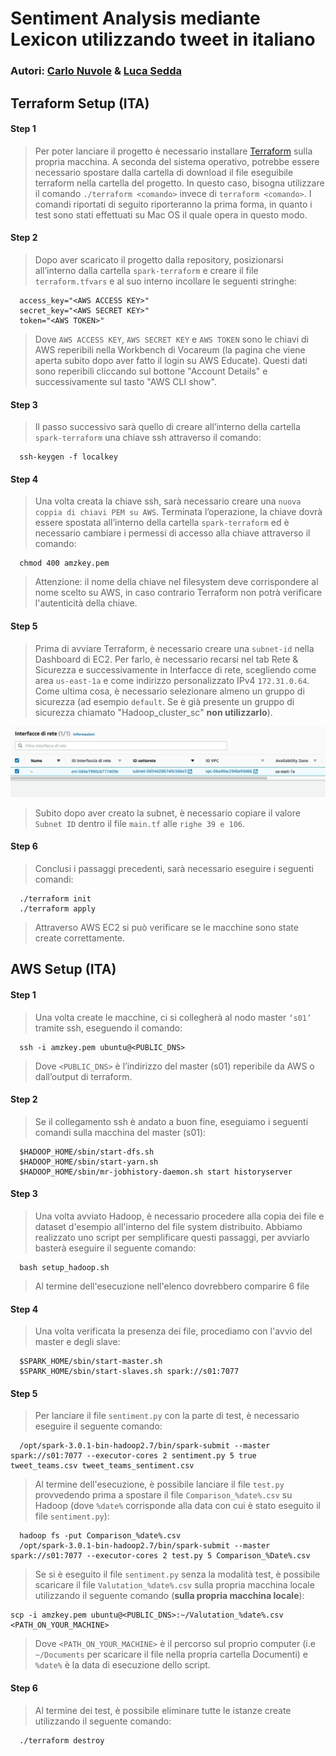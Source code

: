 # Sentiment Analysis mediante Lexicon utilizzando tweet in italiano

### Autori: [Carlo Nuvole](https://github.com/CarloNuvole) & [Luca Sedda](https://github.com/seddaluca)

## Terraform Setup (ITA)

#### Step 1
> Per poter lanciare il progetto è necessario installare [Terraform](https://www.terraform.io/downloads.html) sulla propria macchina. A seconda del sistema operativo, potrebbe essere necessario spostare dalla cartella di download il file eseguibile terraform nella cartella del progetto. In questo caso, bisogna utilizzare il comando `./terraform <comando>` invece di `terraform <comando>`. I comandi riportati di seguito riporteranno la prima forma, in quanto i test sono stati effettuati su Mac OS il quale opera in questo modo. 
  
#### Step 2  
> Dopo aver scaricato il progetto dalla repository, posizionarsi all’interno dalla cartella `spark-terraform` e creare il file `terraform.tfvars` e al suo interno incollare le seguenti stringhe:
```
  access_key="<AWS ACCESS KEY>"
  secret_key="<AWS SECRET KEY>"
  token="<AWS TOKEN>"
```
> Dove `AWS ACCESS KEY`, `AWS SECRET KEY` e `AWS TOKEN` sono le chiavi di AWS reperibili nella Workbench di Vocareum (la pagina che viene aperta subito dopo aver fatto il login su AWS Educate). Questi dati sono reperibili cliccando sul bottone "Account Details" e successivamente sul tasto "AWS CLI show".

#### Step 3
> Il passo successivo sarà quello di creare all’interno della cartella `spark-terraform` una chiave ssh attraverso il comando:
```
  ssh-keygen -f localkey
```
#### Step 4
> Una volta creata la chiave ssh, sarà necessario creare una `nuova coppia di chiavi PEM su AWS`. Terminata l’operazione, la chiave dovrà essere spostata all’interno della cartella `spark-terraform` ed è necessario cambiare i permessi di accesso alla chiave attraverso il comando:
```
  chmod 400 amzkey.pem
```
> Attenzione: il nome della chiave nel filesystem deve corrispondere al nome scelto su AWS, in caso contrario Terraform non potrà verificare l'autenticità della chiave.

#### Step 5
> Prima di avviare Terraform, è necessario creare una `subnet-id` nella Dashboard di EC2. Per farlo, è necessario recarsi nel tab Rete & Sicurezza e successivamente in Interfacce di rete, scegliendo come area `us-east-1a` e come indirizzo personalizzato IPv4 `172.31.0.64`. Come ultima cosa, è necessario selezionare almeno un gruppo di sicurezza (ad esempio `default`. Se è già presente un gruppo di sicurezza chiamato "Hadoop_cluster_sc" **non utilizzarlo**).
<img src="https://github.com/CarloNuvole/Sentiment-Analysis-Big-Data/blob/main/images/photo_2021-05-28%2018.59.29.jpeg">

> Subito dopo aver creato la subnet, è necessario copiare il valore `Subnet ID` dentro il file `main.tf` alle `righe 39 e 106`.

#### Step 6
> Conclusi i passaggi precedenti, sarà necessario eseguire i seguenti comandi:
```
  ./terraform init
  ./terraform apply
```
> Attraverso AWS EC2 si può verificare se le macchine sono state create correttamente.

## AWS Setup (ITA)

#### Step 1
> Una volta create le macchine, ci si collegherà al nodo master `‘s01’` tramite ssh, eseguendo il comando:
```
  ssh -i amzkey.pem ubuntu@<PUBLIC_DNS>
```
> Dove `<PUBLIC_DNS>` è l’indirizzo del master (s01) reperibile da AWS o dall’output di terraform. 

#### Step 2
> Se il collegamento ssh è andato a buon fine, eseguiamo i seguenti comandi sulla macchina del master (s01):
```
  $HADOOP_HOME/sbin/start-dfs.sh
  $HADOOP_HOME/sbin/start-yarn.sh
  $HADOOP_HOME/sbin/mr-jobhistory-daemon.sh start historyserver
```
#### Step 3  
> Una volta avviato Hadoop, è necessario procedere alla copia dei file e dataset d'esempio all'interno del file system distribuito. Abbiamo realizzato uno script per semplificare questi passaggi, per avviarlo basterà eseguire il seguente comando:
```
  bash setup_hadoop.sh
```
> Al termine dell'esecuzione nell'elenco dovrebbero comparire 6 file

#### Step 4  
> Una volta verificata la presenza dei file, procediamo con l'avvio del master e degli slave: 
```
  $SPARK_HOME/sbin/start-master.sh
  $SPARK_HOME/sbin/start-slaves.sh spark://s01:7077
```
#### Step 5
> Per lanciare il file `sentiment.py` con la parte di test, è necessario eseguire il seguente comando:
```
  /opt/spark-3.0.1-bin-hadoop2.7/bin/spark-submit --master spark://s01:7077 --executor-cores 2 sentiment.py 5 true tweet_teams.csv tweet_teams_sentiment.csv 
```
> Al termine dell'esecuzione, è possibile lanciare il file `test.py` provvedendo prima a spostare il file `Comparison_%date%.csv` su Hadoop (dove `%date%` corrisponde alla data con cui è stato eseguito il file `sentiment.py`):
```
  hadoop fs -put Comparison_%date%.csv
  /opt/spark-3.0.1-bin-hadoop2.7/bin/spark-submit --master spark://s01:7077 --executor-cores 2 test.py 5 Comparison_%Date%.csv
``` 
> Se si è eseguito il file `sentiment.py` senza la modalità test, è possibile scaricare il file `Valutation_%date%.csv` sulla propria macchina locale utilizzando il seguente comando (**sulla propria macchina locale**):
``` 
scp -i amzkey.pem ubuntu@<PUBLIC_DNS>:~/Valutation_%date%.csv <PATH_ON_YOUR_MACHINE> 
``` 
> Dove `<PATH_ON_YOUR_MACHINE>` è il percorso sul proprio computer (i.e `~/Documents` per scaricare il file nella propria cartella Documenti) e `%date%` è la data di esecuzione dello script.
#### Step 6
> Al termine dei test, è possibile eliminare tutte le istanze create utilizzando il seguente comando:

```
  ./terraform destroy
``` 
